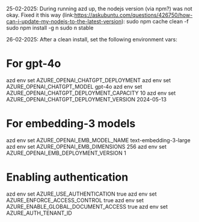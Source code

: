 25-02-2025:
During running azd up, the nodejs version (via npm?) was not okay. Fixed it this way (link:https://askubuntu.com/questions/426750/how-can-i-update-my-nodejs-to-the-latest-version):
    sudo npm cache clean -f
    sudo npm install -g n
    sudo n stable

26-02-2025:
After a clean install, set the following environment vars:
# For gpt-4o
azd env set AZURE_OPENAI_CHATGPT_DEPLOYMENT <your-deployment-name>
azd env set AZURE_OPENAI_CHATGPT_MODEL gpt-4o
azd env set AZURE_OPENAI_CHATGPT_DEPLOYMENT_CAPACITY 10
azd env set AZURE_OPENAI_CHATGPT_DEPLOYMENT_VERSION 2024-05-13

# For embedding-3 models
azd env set AZURE_OPENAI_EMB_MODEL_NAME text-embedding-3-large
azd env set AZURE_OPENAI_EMB_DIMENSIONS 256
azd env set AZURE_OPENAI_EMB_DEPLOYMENT_VERSION 1

# Enabling authentication
azd env set AZURE_USE_AUTHENTICATION true
azd env set AZURE_ENFORCE_ACCESS_CONTROL true
azd env set AZURE_ENABLE_GLOBAL_DOCUMENT_ACCESS true
azd env set AZURE_AUTH_TENANT_ID <YOUR-TENANT-ID>
